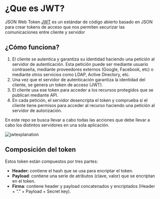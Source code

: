 # ¿Que es JWT? 

JSON Web Token [JWT](https://jwt.io/) es un estándar de código abierto basado en JSON para crear tokens de  acceso que nos permiten securizar las comunicaciones entre cliente y  servidor 

## ¿Cómo funciona? 

1. El cliente se autentica y garantiza su identidad haciendo una  petición al servidor de autenticación. Esta petición puede ser mediante  usuario contraseña, mediante proveedores externos (Google, Facebook,  etc) o mediante otros servicios como LDAP, Active Directory, etc. 
2. Una vez que el servidor de autenticación garantiza la identidad del cliente, se genera un token de acceso (JWT).
3. El cliente usa ese token para acceder a los recursos protegidos que se publican mediante API. 
4. En cada petición, el servidor desencripta el token y comprueba si el cliente tiene permisos para acceder al recurso haciendo una petición al servidor de autorización. 

En este repo se busca llevar a cabo todas las acciones que debe llevar a cabo los distintos servidores en una sola aplicación.

![jwtexplanation](https://blog.softtek.com/hs-fs/hubfs/jwtexplanation.png?width=600&name=jwtexplanation.png)

## Composición del token 

Estos token están compuestos por tres partes: 

- **Header:** contiene el hash que se usa para encriptar el token. 
- **Payload**: contiene una serie de atributos (clave, valor) que se encriptan en el token. 
- **Firma**: contiene header y payload concatenados y encriptados (Header + “.” + Payload + Secret key).